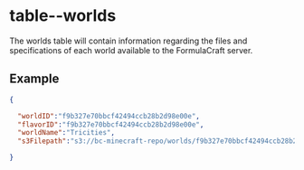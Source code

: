 # table--worlds

The worlds table will contain information regarding the files and specifications of each world available to the FormulaCraft server.

## Example

```JSON
{

  "worldID":"f9b327e70bbcf42494ccb28b2d98e00e",
  "flavorID":"f9b327e70bbcf42494ccb28b2d98e00e",
  "worldName":"Tricities",
  "s3Filepath":"s3://bc-minecraft-repo/worlds/f9b327e70bbcf42494ccb28b2d98e00e"

}
```
